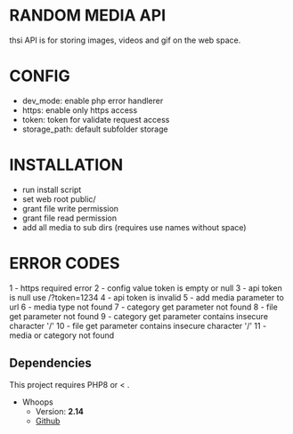 # RANDOM MEDIA API

thsi API is for storing images, videos and gif on the web space.

# CONFIG
- dev_mode: enable php error handlerer
- https: enable only https access
- token: token for validate request access
- storage_path: default subfolder storage

# INSTALLATION
- run install script
- set web root public/
- grant file write permission
- grant file read permission
- add all media to sub dirs (requires use names without space)

# ERROR CODES
1 - https required error
2 - config value token is empty or null
3 - api token is null use /?token=1234
4 - api token is invalid
5 - add media parameter to url
6 - media type not found
7 - category get parameter not found
8 - file get parameter not found
9 - category get parameter contains insecure character '/'
10 - file get parameter contains insecure character '/'
11 - media or category not found

## Dependencies
This project requires PHP8 or < .
* Whoops
   * Version: **2.14**
   * [Github](https://github.com/filp/whoops)